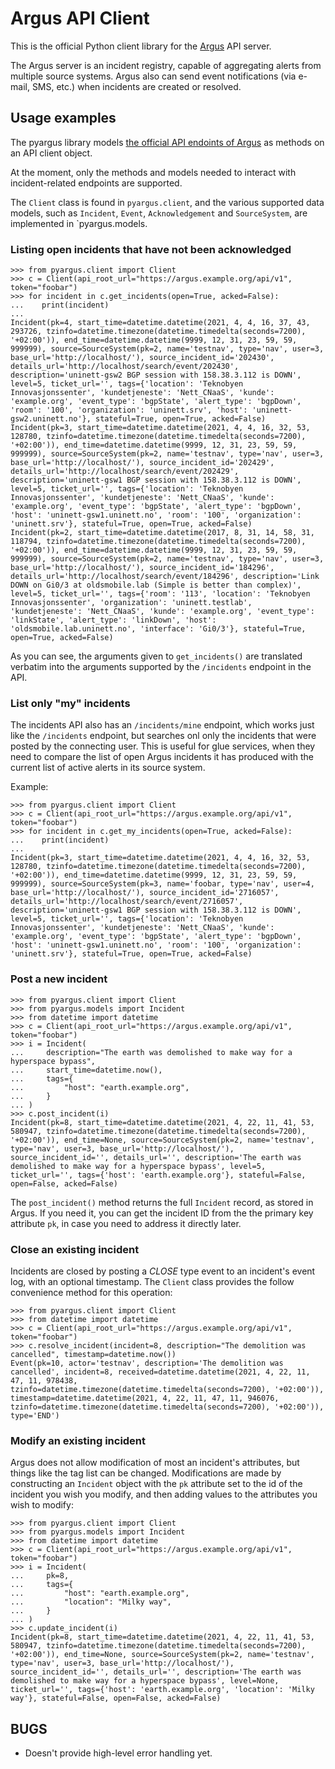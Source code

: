 # Argus API Client

This is the official Python client library for the 
[Argus](https://github.com/Uninett/Argus) API server.

The Argus server is an incident registry, capable of aggregating alerts from 
multiple source systems. Argus also can send event notifications (via e-mail,
SMS, etc.) when incidents are created or resolved.

## Usage examples

The pyargus library models [the official API endoints of
Argus](https://argus-server.readthedocs.io/en/latest/api.html) as methods on an
API client object.

At the moment, only the methods and models needed to interact with
incident-related endpoints are supported.

The `Client` class is found in `pyargus.client`, and the various supported data
models, such as `Incident`, `Event`, `Acknowledgement` and `SourceSystem`, are
implemented in `pyargus.models.

### Listing open incidents that have not been acknowledged

```pycon
>>> from pyargus.client import Client
>>> c = Client(api_root_url="https://argus.example.org/api/v1", token="foobar")
>>> for incident in c.get_incidents(open=True, acked=False):
...    print(incident)
...
Incident(pk=4, start_time=datetime.datetime(2021, 4, 4, 16, 37, 43, 293726, tzinfo=datetime.timezone(datetime.timedelta(seconds=7200), '+02:00')), end_time=datetime.datetime(9999, 12, 31, 23, 59, 59, 999999), source=SourceSystem(pk=2, name='testnav', type='nav', user=3, base_url='http://localhost/'), source_incident_id='202430', details_url='http://localhost/search/event/202430', description='uninett-gsw2 BGP session with 158.38.3.112 is DOWN', level=5, ticket_url='', tags={'location': 'Teknobyen Innovasjonssenter', 'kundetjeneste': 'Nett_CNaaS', 'kunde': 'example.org', 'event_type': 'bgpState', 'alert_type': 'bgpDown', 'room': '100', 'organization': 'uninett.srv', 'host': 'uninett-gsw2.uninett.no'}, stateful=True, open=True, acked=False)
Incident(pk=3, start_time=datetime.datetime(2021, 4, 4, 16, 32, 53, 128780, tzinfo=datetime.timezone(datetime.timedelta(seconds=7200), '+02:00')), end_time=datetime.datetime(9999, 12, 31, 23, 59, 59, 999999), source=SourceSystem(pk=2, name='testnav', type='nav', user=3, base_url='http://localhost/'), source_incident_id='202429', details_url='http://localhost/search/event/202429', description='uninett-gsw1 BGP session with 158.38.3.112 is DOWN', level=5, ticket_url='', tags={'location': 'Teknobyen Innovasjonssenter', 'kundetjeneste': 'Nett_CNaaS', 'kunde': 'example.org', 'event_type': 'bgpState', 'alert_type': 'bgpDown', 'host': 'uninett-gsw1.uninett.no', 'room': '100', 'organization': 'uninett.srv'}, stateful=True, open=True, acked=False)
Incident(pk=2, start_time=datetime.datetime(2017, 8, 31, 14, 58, 31, 118794, tzinfo=datetime.timezone(datetime.timedelta(seconds=7200), '+02:00')), end_time=datetime.datetime(9999, 12, 31, 23, 59, 59, 999999), source=SourceSystem(pk=2, name='testnav', type='nav', user=3, base_url='http://localhost/'), source_incident_id='184296', details_url='http://localhost/search/event/184296', description='Link DOWN on Gi0/3 at oldsmobile.lab (Simple is better than complex)', level=5, ticket_url='', tags={'room': '113', 'location': 'Teknobyen Innovasjonssenter', 'organization': 'uninett.testlab', 'kundetjeneste': 'Nett_CNaaS', 'kunde': 'example.org', 'event_type': 'linkState', 'alert_type': 'linkDown', 'host': 'oldsmobile.lab.uninett.no', 'interface': 'Gi0/3'}, stateful=True, open=True, acked=False)
```

As you can see, the arguments given to `get_incidents()` are translated
verbatim into the arguments supported by the `/incidents` endpoint in the API.

### List only "my" incidents

The incidents API also has an `/incidents/mine` endpoint, which works just like
the `/incidents` endpoint, but searches onl only the incidents that were posted
by the connecting user. This is useful for glue services, when they need to
compare the list of open Argus incidents it has produced with the current list
of active alerts in its source system.

Example:

```pycon
>>> from pyargus.client import Client
>>> c = Client(api_root_url="https://argus.example.org/api/v1", token="foobar")
>>> for incident in c.get_my_incidents(open=True, acked=False):
...    print(incident)
...
Incident(pk=3, start_time=datetime.datetime(2021, 4, 4, 16, 32, 53, 128780, tzinfo=datetime.timezone(datetime.timedelta(seconds=7200), '+02:00')), end_time=datetime.datetime(9999, 12, 31, 23, 59, 59, 999999), source=SourceSystem(pk=3, name='foobar, type='nav', user=4, base_url='http://localhost/'), source_incident_id='2716057', details_url='http://localhost/search/event/2716057', description='uninett-gsw1 BGP session with 158.38.3.112 is DOWN', level=5, ticket_url='', tags={'location': 'Teknobyen Innovasjonssenter', 'kundetjeneste': 'Nett_CNaaS', 'kunde': 'example.org', 'event_type': 'bgpState', 'alert_type': 'bgpDown', 'host': 'uninett-gsw1.uninett.no', 'room': '100', 'organization': 'uninett.srv'}, stateful=True, open=True, acked=False)
```

### Post a new incident

```pycon
>>> from pyargus.client import Client
>>> from pyargus.models import Incident
>>> from datetime import datetime
>>> c = Client(api_root_url="https://argus.example.org/api/v1", token="foobar")
>>> i = Incident(
...     description="The earth was demolished to make way for a hyperspace bypass", 
...     start_time=datetime.now(),
...     tags={
...         "host": "earth.example.org",
...     }
... )
>>> c.post_incident(i)
Incident(pk=8, start_time=datetime.datetime(2021, 4, 22, 11, 41, 53, 580947, tzinfo=datetime.timezone(datetime.timedelta(seconds=7200), '+02:00')), end_time=None, source=SourceSystem(pk=2, name='testnav', type='nav', user=3, base_url='http://localhost/'), source_incident_id='', details_url='', description='The earth was demolished to make way for a hyperspace bypass', level=5, ticket_url='', tags={'host': 'earth.example.org'}, stateful=False, open=False, acked=False)
```

The `post_incident()` method returns the full `Incident` record, as stored in
Argus. If you need it, you can get the incident ID from the the primary key
attribute `pk`, in case you need to address it directly later.

### Close an existing incident

Incidents are closed by posting a *CLOSE* type event to an incident's event
log, with an optional timestamp. The `Client` class provides the follow
convenience method for this operation:

```pycon
>>> from pyargus.client import Client
>>> from datetime import datetime
>>> c = Client(api_root_url="https://argus.example.org/api/v1", token="foobar")
>>> c.resolve_incident(incident=8, description="The demolition was cancelled", timestamp=datetime.now())
Event(pk=10, actor='testnav', description='The demolition was cancelled', incident=8, received=datetime.datetime(2021, 4, 22, 11, 47, 11, 978438, tzinfo=datetime.timezone(datetime.timedelta(seconds=7200), '+02:00')), timestamp=datetime.datetime(2021, 4, 22, 11, 47, 11, 946076, tzinfo=datetime.timezone(datetime.timedelta(seconds=7200), '+02:00')), type='END')
```

### Modify an existing incident

Argus does not allow modification of most an incident's attributes, but things
like the tag list can be changed. Modifications are made by constructing an
`Incident` object with the `pk` attribute set to the id of the incident you
wish you modify, and then adding values to the attributes you wish to modify:

```pycon
>>> from pyargus.client import Client
>>> from pyargus.models import Incident
>>> from datetime import datetime
>>> c = Client(api_root_url="https://argus.example.org/api/v1", token="foobar")
>>> i = Incident(
...     pk=8,
...     tags={
...         "host": "earth.example.org",
...         "location": "Milky way",
...     }
... )
>>> c.update_incident(i)
Incident(pk=8, start_time=datetime.datetime(2021, 4, 22, 11, 41, 53, 580947, tzinfo=datetime.timezone(datetime.timedelta(seconds=7200), '+02:00')), end_time=None, source=SourceSystem(pk=2, name='testnav', type='nav', user=3, base_url='http://localhost/'), source_incident_id='', details_url='', description='The earth was demolished to make way for a hyperspace bypass', level=None, ticket_url='', tags={'host': 'earth.example.org', 'location': 'Milky way'}, stateful=False, open=False, acked=False)

```

## BUGS

* Doesn't provide high-level error handling yet.

